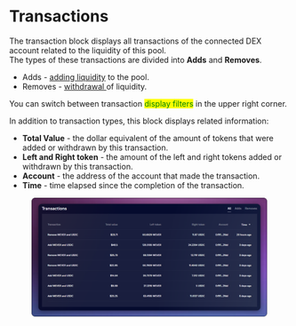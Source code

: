 # Transactions

The transaction block displays all transactions of the connected DEX account related to the liquidity of this pool.\
The types of these transactions are divided into **Adds** and **Removes**.

* Adds - [adding liquidity](../../how-to/add-liquidity.md) to the pool.
* Removes - [withdrawal ](../../how-to/withdraw-liquidity.md)of liquidity.

You can switch between transaction <mark style="color:green;">display filters</mark> in the upper right corner.

In addition to transaction types, this block displays related information:

* **Total Value** - the dollar equivalent of the amount of tokens that were added or withdrawn by this transaction.
* **Left and Right token** - the amount of the left and right tokens added or withdrawn by this transaction.
* **Account** - the address of the account that made the transaction.
* **Time** - time elapsed since the completion of the transaction.

<figure><img src="../../../../.gitbook/assets/image (315).png" alt=""><figcaption></figcaption></figure>
